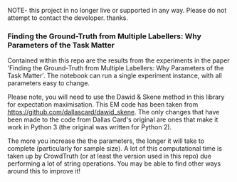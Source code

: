 NOTE-  this project in no longer live or supported in any way. Please do not attempt to contact the developer.
thanks.


### Finding the Ground-Truth from Multiple Labellers: Why Parameters of the Task Matter

Contained within this repo are the results from the experiments in the paper 'Finding the Ground-Truth from Multiple Labellers: Why Parameters of the Task Matter'. The notebook can run a single experiment instance, with all parameters easy to change.

Please note, you will need to use the Dawid & Skene method in this library for expectation maximisation. This EM code has been taken from https://github.com/dallascard/dawid_skene. The only changes that have been made to the code from Dallas Card's original are ones that make it work in Python 3 (the original was written for Python 2).

The more you increase the the parameters, the longer it will take to complete (particularly for sample size). A lot of this computational time is taken up by CrowdTruth (or at least the version used in this repo) due performing a lot of string operations. You may be able to find other ways around this to improve it!

